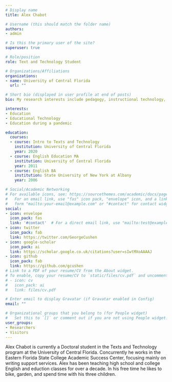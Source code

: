 ```yaml
---
# Display name
title: Alex Chabot

# Username (this should match the folder name)
authors:
- admin

# Is this the primary user of the site?
superuser: true

# Role/position
role: Text and Technology Student

# Organizations/Affiliations
organizations:
- name: University of Central Florida
  url: ""

# Short bio (displayed in user profile at end of posts)
bio: My research interests include pedagogy, instructional technology, and the effects of Covid 19 on education.

interests:
- Education
- Educational Technology
- Education during a pandemic

education:
  courses:
  - course: Intro to Texts and Technology
    institution: University of Central Florida
    year: 2020
  - course: English Education MA
    institution: University of Central Florida
    year: 2011
  - course: English BA
    institution: State University of New York at Albany
    year: 2006

# Social/Academic Networking
# For available icons, see: https://sourcethemes.com/academic/docs/page-builder/#icons
#   For an email link, use "fas" icon pack, "envelope" icon, and a link in the
#   form "mailto:your-email@example.com" or "#contact" for contact widget.
social:
- icon: envelope
  icon_pack: fas
  link: '#contact'  # For a direct email link, use "mailto:test@example.org".
- icon: twitter
  icon_pack: fab
  link: https://twitter.com/GeorgeCushen
- icon: google-scholar
  icon_pack: ai
  link: https://scholar.google.co.uk/citations?user=sIwtMXoAAAAJ
- icon: github
  icon_pack: fab
  link: https://github.com/gcushen
# Link to a PDF of your resume/CV from the About widget.
# To enable, copy your resume/CV to `static/files/cv.pdf` and uncomment the lines below.
# - icon: cv
#   icon_pack: ai
#   link: files/cv.pdf

# Enter email to display Gravatar (if Gravatar enabled in Config)
email: ""

# Organizational groups that you belong to (for People widget)
#   Set this to `[]` or comment out if you are not using People widget.
user_groups:
- Researchers
- Visitors
---
```


Alex Chabot is currently a Doctoral student in the Texts and Technology program at the University of Central Florida. Concurrently he works in the Eastern Florida State College Academic Success Center, focusing mainly on writing support services. Alex has been teaching high school and college English and eduction classes for over a decade. In his free time he likes to bike, garden, and spend time with his three children.


